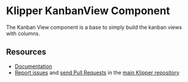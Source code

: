 Klipper KanbanView Component
============================

The Kanban View component is a base to simply build the kanban views with columns.

Resources
---------

- [Documentation](https://doc.klipper.dev/components/kanban-view)
- [Report issues](https://github.com/klipperdev/klipper/issues)
  and [send Pull Requests](https://github.com/klipperdev/klipper/pulls)
  in the [main Klipper repository](https://github.com/klipperdev/klipper)
